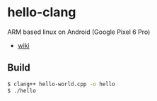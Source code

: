 # hello-clang
ARM based linux on Android (Google Pixel 6 Pro)
* [wiki](https://wiki.termux.com/wiki/Main_Page)

## Build
```sh
$ clang++ hello-world.cpp -o hello
$ ./hello
```
